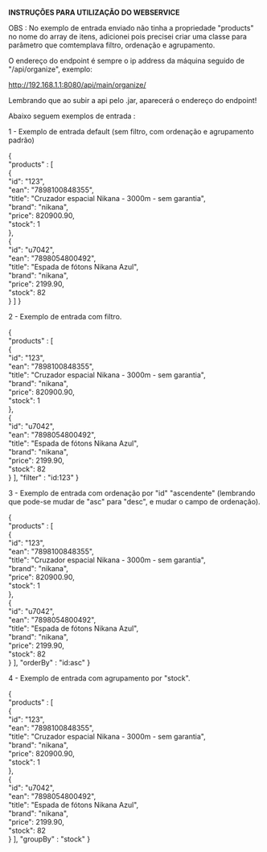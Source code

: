 **INSTRUÇÕES PARA UTILIZAÇÃO DO WEBSERVICE**

OBS : No exemplo de entrada enviado não tinha a propriedade "products" no nome do array de itens, adicionei pois precisei criar uma classe para parâmetro que 
comtemplava filtro, ordenação e agrupamento.

O endereço do endpoint é sempre o ip address da máquina seguido de "/api/organize", exemplo:

http://192.168.1.1:8080/api/main/organize/

Lembrando que ao subir a api pelo .jar, aparecerá o endereço do endpoint!

Abaixo seguem exemplos de entrada :

1 - Exemplo de entrada default (sem filtro, com ordenação e agrupamento padrão)

 {  
	"products" : 
		[					 
			{									
				"id":	"123",									
				"ean":	"7898100848355",									
				"title":	"Cruzador espacial Nikana - 3000m - sem garantia",									
				"brand":	"nikana",									
				"price":	820900.90,									
				"stock":	1					
			},					
			{									
				"id":	"u7042",									
				"ean":	"7898054800492",									
				"title":	"Espada de fótons Nikana Azul",									
				"brand":	"nikana",									
				"price":	2199.90,									
				"stock":	82				
			}
		]
}


2 - Exemplo de entrada com filtro.

 {  
	"products" : 
		[					 
			{									
				"id":	"123",									
				"ean":	"7898100848355",									
				"title":	"Cruzador espacial Nikana - 3000m - sem garantia",									
				"brand":	"nikana",									
				"price":	820900.90,									
				"stock":	1					
			},					
			{									
				"id":	"u7042",									
				"ean":	"7898054800492",									
				"title":	"Espada de fótons Nikana Azul",									
				"brand":	"nikana",									
				"price":	2199.90,									
				"stock":	82				
			}
		],
	"filter" : "id:123"
}



3 - Exemplo de entrada com ordenação por "id" "ascendente" (lembrando que pode-se mudar de "asc" para "desc", e mudar o campo de ordenação).

 {  
	"products" : 
		[					 
			{									
				"id":	"123",									
				"ean":	"7898100848355",									
				"title":	"Cruzador espacial Nikana - 3000m - sem garantia",									
				"brand":	"nikana",									
				"price":	820900.90,									
				"stock":	1					
			},					
			{									
				"id":	"u7042",									
				"ean":	"7898054800492",									
				"title":	"Espada de fótons Nikana Azul",									
				"brand":	"nikana",									
				"price":	2199.90,									
				"stock":	82				
			}
		],
	"orderBy" : "id:asc"
}




4 - Exemplo de entrada com agrupamento por "stock".

 {  
	"products" : 
		[					 
			{									
				"id":	"123",									
				"ean":	"7898100848355",									
				"title":	"Cruzador espacial Nikana - 3000m - sem garantia",									
				"brand":	"nikana",									
				"price":	820900.90,									
				"stock":	1					
			},					
			{									
				"id":	"u7042",									
				"ean":	"7898054800492",									
				"title":	"Espada de fótons Nikana Azul",									
				"brand":	"nikana",									
				"price":	2199.90,									
				"stock":	82				
			}
		],
	"groupBy" : "stock"
}